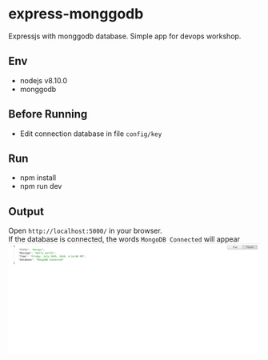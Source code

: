 # express-monggodb
Expressjs with monggodb database. Simple app for devops workshop.

## Env
  * nodejs v8.10.0
  * monggodb

## Before Running
  * Edit connection database in file `config/key`

## Run
  * npm install
  * npm run dev

## Output
  Open `http://localhost:5000/` in your browser.  
  If the database is connected, the words `MongoDB Connected` will appear
  ![My image](images/output.png "Output Browser")
